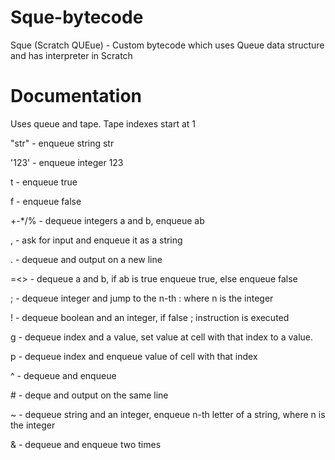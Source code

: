 # Sque-bytecode
Sque (Scratch QUEue) - Custom bytecode which uses Queue data structure and has interpreter in Scratch
# Documentation
Uses queue and tape. Tape indexes start at 1

"str" - enqueue string str

'123' - enqueue integer 123

t - enqueue true

f - enqueue false

+-*/% - dequeue integers a and b, enqueue a<op>b

, - ask for input and enqueue it as a string

 . - dequeue and output on a new line

=<> - dequeue a and b, if a<cond>b is true enqueue true, else enqueue false

; - dequeue integer and jump to the n-th : where n is the integer

! - dequeue boolean and an integer, if false ; instruction is executed

g - dequeue index and a value, set value at cell with that index to a value. 

p - dequeue index and enqueue value of cell with that index

^ - dequeue and enqueue

\# - deque and output on the same line

~ - dequeue string and an integer, enqueue n-th letter of a string, where n is the integer

& - dequeue and enqueue two times

